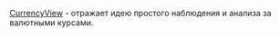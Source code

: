 
[CurrencyView](http://vitozmx.github.io/currency-view) - отражает идею простого наблюдения и анализа за валютными курсами.
